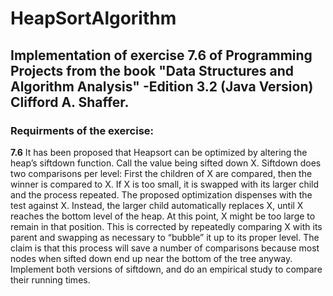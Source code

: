 # HeapSortAlgorithm
<h2>Implementation of exercise 7.6 of Programming Projects from the book "Data Structures and Algorithm Analysis" -Edition 3.2 (Java Version) Clifford A. Shaffer.</h2>
<h3>Requirments of the exercise:</h3>
<p><b>7.6</b> It has been proposed that Heapsort can be optimized by altering the heap’s
siftdown function. Call the value being sifted down X. Siftdown does two
comparisons per level: First the children of X are compared, then the winner
is compared to X. If X is too small, it is swapped with its larger child and the
process repeated. The proposed optimization dispenses with the test against
X. Instead, the larger child automatically replaces X, until X reaches the
bottom level of the heap. At this point, X might be too large to remain in
that position. This is corrected by repeatedly comparing X with its parent
and swapping as necessary to “bubble” it up to its proper level. The claim
is that this process will save a number of comparisons because most nodes
when sifted down end up near the bottom of the tree anyway. Implement both
versions of siftdown, and do an empirical study to compare their running
times.</p>
